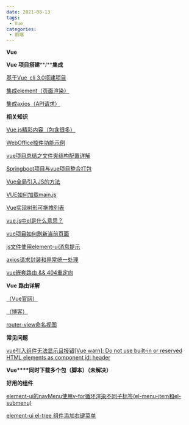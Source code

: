 ```yaml
---
date: 2021-08-13
tags:
 - Vue
categories: 
 - 前端
---
```

**Vue**

**Vue** **项目搭建****/****集成**

[基于Vue cli 3.0搭建项目](https://juejin.im/post/6844903845739364365)

[集成element（页面渲染）](https://segmentfault.com/a/1190000013219163)

[集成axios（API请求）](https://zhuanlan.zhihu.com/p/33306394)

**相关知识**

[Vue.js精彩内容（包含很多）](#rich-text-editing)

[WebOffice控件功能示例](http://www.officectrl.com/weboffice_demo.html)

[vue项目总结之文件夹结构配置详解](https://www.jb51.net/article/130508.htm)

[Springboot项目与vue项目整合打包](https://www.cnblogs.com/kevinZhu/p/9931317.html)

[Vue全局引入JS的方法](https://blog.csdn.net/sqlquan/article/details/95214944?utm_medium=distribute.pc_aggpage_search_result.none-task-blog-2~all~first_rank_v2~rank_v25-1-95214944.nonecase&utm_term=vue%E5%A6%82%E4%BD%95%E5%85%A8%E5%B1%80%E5%BC%95%E7%94%A8js&spm=1000.2123.3001.4430)

[VUE如何加载main.js](https://blog.csdn.net/m0_37617778/article/details/86325402)

[Vue实现树形可拖拽列表](https://juejin.im/post/6844903695591686152)

[vue.js中el是什么意思？](https://www.html.cn/qa/vue-js/17129.html)

[vue项目如何刷新当前页面](https://blog.csdn.net/qq_16772725/article/details/80467492)

[js文件使用element-ui消息提示](https://blog.csdn.net/weixin_45817240/article/details/103806668)

[axios请求封装和异常统一处理](https://blog.csdn.net/u012702547/article/details/79066107)

[vue嵌套路由 && 404重定向](https://www.cnblogs.com/zhuzhenwei918/p/6918242.html)

**Vue** **路由详解**

[（Vue官网）](https://router.vuejs.org/zh/guide/essentials/dynamic-matching.html)

[（博客）](https://www.cnblogs.com/wisewrong/p/6277262.html)

[router-view命名视图](https://router.vuejs.org/zh/guide/essentials/named-views.html)

**常见问题**

[vue引入组件无法显示且报错\[Vue warn\]: Do not use built-in or reserved HTML elements as component id: header](https://blog.csdn.net/qq_34645412/article/details/78846782)

**Vue****同时下载多个包（脚本）（未解决）**

**好用的组件**

[element-ui的navMenu使用v-for循环渲染不同子标签(el-menu-item和el-submenu)](https://blog.csdn.net/qq_26909801/article/details/104848869)

[element-ui el-tree 组件添加右键菜单](https://blog.csdn.net/qq_36669407/article/details/104496974)